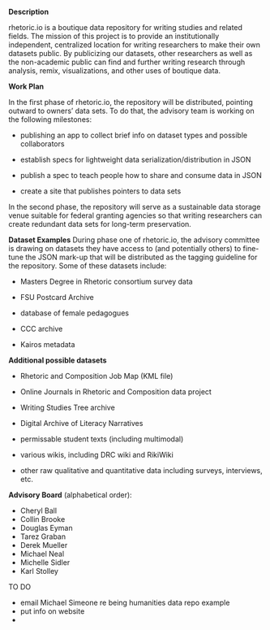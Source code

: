 **Description**

rhetoric.io is a boutique data repository for writing studies and related fields. The mission of this project is to provide an institutionally independent, centralized location for writing researchers to make their own datasets public. By publicizing our datasets, other researchers as well as the non-academic public can find and further writing research through analysis, remix, visualizations, and other uses of boutique data. 

**Work Plan**

In the first phase of rhetoric.io, the repository will be distributed, pointing outward to owners’ data sets. To do that, the advisory team is working on the following milestones:

- publishing an app to collect brief info on dataset types and possible collaborators

- establish specs for lightweight data serialization/distribution in JSON

- publish a spec to teach people how to share and consume data in JSON

- create a site that publishes pointers to data sets

In the second phase, the repository will serve as a sustainable data storage venue suitable for federal granting agencies so that writing researchers can create redundant data sets for long-term  preservation. 

**Dataset Examples**
During phase one of rhetoric.io, the advisory committee is drawing on datasets they have access to (and potentially others) to fine-tune the JSON mark-up that will be distributed as the tagging guideline for the repository. Some of these datasets include:

- Masters Degree in Rhetoric consortium survey data

- FSU Postcard Archive

- database of female pedagogues

- CCC archive

- Kairos metadata 


**Additional possible datasets**

- Rhetoric and Composition Job Map (KML file) 

- Online Journals in Rhetoric and Composition data project

- Writing Studies Tree archive 

- Digital Archive of Literacy Narratives

- permissable student texts (including multimodal)

- various wikis, including DRC wiki and RikiWiki

- other raw qualitative and quantitative data including surveys, interviews, etc. 


**Advisory Board** (alphabetical order):

* Cheryl Ball
* Collin Brooke
* Douglas Eyman
* Tarez Graban
* Derek Mueller
* Michael Neal
* Michelle Sidler
* Karl Stolley
    
    


TO DO
- email Michael Simeone re being humanities data repo example
- put info on website
- 

